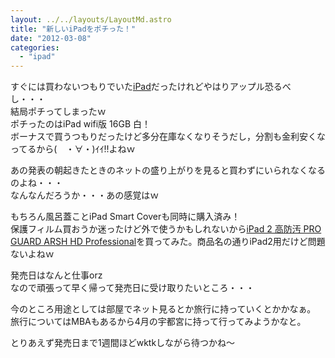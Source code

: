 ```yaml
---
layout: ../../layouts/LayoutMd.astro
title: "新しいiPadをポチった！"
date: "2012-03-08"
categories: 
  - "ipad"
---
```


すぐには買わないつもりでいた[iPad](http://www.apple.com/jp/ipad/)だったけれどやはりアップル恐るべし・・・  
結局ポチってしまったｗ  
ポチったのはiPad wifi版 16GB 白！  
ボーナスで買うつもりだったけど多分在庫なくなりそうだし，分割も金利安くなってるから(　・∀・)ｲｲ!!よねｗ

あの発表の朝起きたときのネットの盛り上がりを見ると買わずにいられなくなるのよね・・・  
なんなんだろうか・・・あの感覚はｗ

もちろん風呂蓋ことiPad Smart Coverも同時に購入済み！  
保護フィルム買おうか迷ったけど外で使うかもしれないから[iPad 2 高防汚 PRO GUARD ARSH HD Professional](http://www.amazon.co.jp/gp/product/B004TXS0UQ/ref=as_li_ss_tl?ie=UTF8&tag=mizuka123-22&linkCode=as2&camp=247&creative=7399&creativeASIN=B004TXS0UQ)を買ってみた。商品名の通りiPad2用だけど問題ないよねｗ

発売日はなんと仕事orz  
なので頑張って早く帰って発売日に受け取りたいところ・・・

今のところ用途としては部屋でネット見るとか旅行に持っていくとかかなぁ。  
旅行についてはMBAもあるから4月の宇都宮に持って行ってみようかなと。

とりあえず発売日まで1週間ほどwktkしながら待つかね～
